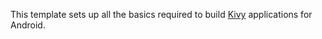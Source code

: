 This template sets up all the basics required to build [Kivy](http://kivy.org) applications for Android.
